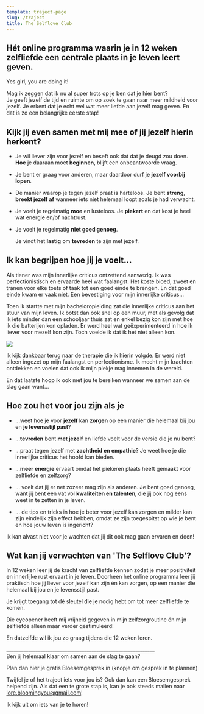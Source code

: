 ```yaml
---
template: traject-page
slug: /traject
title: The Selflove Club
---
```

## Hét online programma waarin je in 12 weken zelfliefde een centrale plaats in je leven leert geven.

Yes girl, you are doing it!

Mag ik zeggen dat ik nu al super trots op je ben dat je hier bent?\
Je geeft jezelf de tijd en ruimte om op zoek te gaan naar meer mildheid voor jezelf. Je erkent dat je echt wel wat meer liefde aan jezelf mag geven. En dat is zo een belangrijke eerste stap! 



## Kijk jij even samen met mij mee of jij jezelf hierin herkent?

* Je wil liever zijn voor jezelf en beseft ook dat dat je deugd zou doen. **Hoe** je daaraan moet **beginnen**, blijft een onbeantwoorde vraag.
* Je bent er graag voor anderen, maar daardoor durf je **jezelf voorbij lopen**.
* De manier waarop je tegen jezelf praat is harteloos. Je bent **streng**, **breekt jezelf af** wanneer iets niet helemaal loopt zoals je had verwacht.
* Je voelt je regelmatig **moe** en lusteloos. Je **piekert** en dat kost je heel wat energie en/of nachtrust. 
* Je voelt je regelmatig **niet goed genoeg**.

  Je vindt het **lastig** om **tevreden** te zijn met jezelf.



## Ik kan begrijpen hoe jij je voelt…

Als tiener was mijn innerlijke criticus ontzettend aanwezig. Ik was perfectionistisch en ervaarde heel wat faalangst. Het koste bloed, zweet en tranen voor elke toets of taak tot een goed einde te brengen. En dat goed einde kwam er vaak niet. Een bevestiging voor mijn innerlijke criticus…

Toen ik startte met mijn bacheloropleiding zat die innerlijke criticus aan het stuur van mijn leven. Ik botst dan ook snel op een muur, met als gevolg dat ik iets minder dan een schooljaar thuis zat en enkel bezig kon zijn met hoe ik die batterijen kon opladen.
Er werd heel wat geëxperimenteerd in hoe ik liever voor mezelf kon zijn. Toch voelde ik dat ik het niet alleen kon.

![](/assets/foto-selflove-club-website.png)

Ik kijk dankbaar terug naar de therapie die ik hierin volgde. Er werd niet alleen ingezet op mijn faalangst en perfectionisme. Ik mocht mijn krachten ontdekken en voelen dat ook ik mijn plekje mag innemen in de wereld.

En dat laatste hoop ik ook met jou te bereiken wanneer we samen aan de slag gaan want…



## Hoe zou het voor jou zijn als je

* ...weet hoe je voor **jezelf** kan **zorgen** op een manier die helemaal bij jou en **je levensstijl past**?


* ...**tevreden** bent **met jezelf** en liefde voelt voor de versie die je nu bent?


* ...praat tegen jezelf met **zachtheid en empathie**? Je weet hoe je die innerlijke criticus het hoofd kan bieden. 


* ...**meer energie** ervaart omdat het piekeren plaats heeft gemaakt voor zelfliefde en zelfzorg?


* ... voelt dat jij er net zozeer mag zijn als anderen. Je bent goed genoeg, want jij bent een vat vol **kwaliteiten en talenten**, die jij ook nog eens weet in te zetten in je leven.


* ... de tips en tricks in hoe je beter voor jezelf kan zorgen en milder kan zijn eindelijk zijn effect hebben, omdat ze zijn toegespitst op wie je bent en hoe jouw leven is ingericht?



Ik kan alvast niet voor je wachten dat jij dit ook mag gaan ervaren en doen! 

## Wat kan jij verwachten van 'The Selflove Club'?

In 12 weken leer jij de kracht van zelfliefde kennen zodat je meer positiviteit en innerlijke rust ervaart in je leven. Doorheen het online programma leer jij praktisch hoe jij liever voor jezelf kan zijn én kan zorgen, op een manier die helemaal bij jou en je levensstijl past.

Je krijgt toegang tot dé sleutel die je nodig hebt om tot meer zelfliefde te komen.

Die eyeopener heeft mij vrijheid gegeven in mijn zelfzorgroutine én mijn zelfliefde alleen maar verder gestimuleerd! 

En datzelfde wil ik jou zo graag tijdens die 12 weken leren.

\_\_\_\_\_\_\_\_\_\_\_\_\_\_\_\_\_\_\_\_\_\_\_\_\_\_\_\_\_\_\_\_\_\_\_\_\_\_\_\_\_\_\_\_\_\_\_\_\_\_\_\_\_\_\_\_\_\_\_\__\
Ben jij helemaal klaar om samen aan de slag te gaan?

Plan dan hier je gratis Bloesemgesprek in (knopje om gesprek in te plannen)

Twijfel je of het traject iets voor jou is? Ook dan kan een Bloesemgesprek helpend zijn. Als dat een te grote stap is, kan je ook steeds mailen naar [lore.bloomingyou@gmail.com](mailto:lore.bloomingyou@gmail.com)!

Ik kijk uit om iets van je te horen!